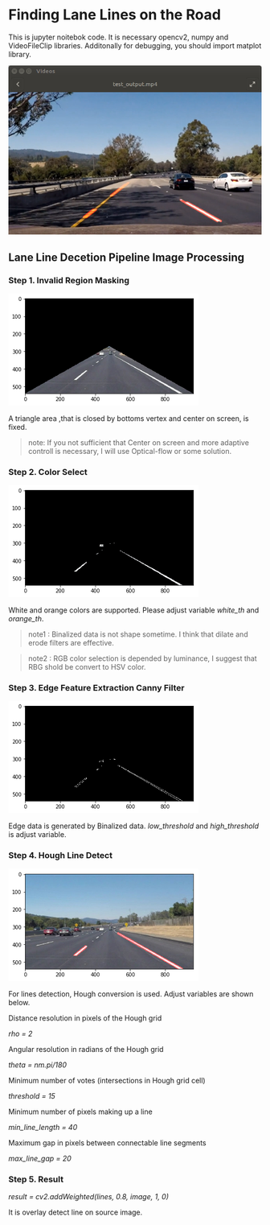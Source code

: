 # Finding Lane Lines on the Road

This is jupyter noitebok code. It is necessary opencv2, numpy and VideoFileClip libraries. Additonally for debugging, you should import matplot library.

![Alt text](./v1.png)

## Lane Line Decetion Pipeline Image Processing
### Step 1. Invalid Region Masking

![reagion](./reagion_image.png)

A triangle area ,that is closed by bottoms vertex and center on screen, is fixed.

> note: If you not sufficient that Center on screen and more adaptive controll is necessary, I will use Optical-flow or some solution.

### Step 2. Color Select
![select](./select_color.png)

White and orange colors are supported. Please adjust variable _white_th_ and _orange_th_.

> note1 : Binalized data is not shape sometime. I think that dilate and erode filters are effective.

> note2 : RGB color selection is depended by luminance, I suggest that RBG shold be convert to HSV color.

### Step 3. Edge Feature Extraction Canny Filter
![canny](./canny_image.png)

Edge data is generated by Binalized data.
_low_threshold_ and _high_threshold_ is adjust variable.
    
### Step 4. Hough Line Detect
![hough](./result_image.png)
 
For lines detection, Hough conversion is used. Adjust variables are shown below.

Distance resolution in pixels of the Hough grid

_rho = 2_ 

Angular resolution in radians of the Hough grid

_theta = nm.pi/180_

Minimum number of votes (intersections in Hough grid cell)

_threshold = 15_

Minimum number of pixels making up a line

_min_line_length = 40_ 

Maximum gap in pixels between connectable line segments

_max_line_gap = 20_


### Step 5. Result
 _result = cv2.addWeighted(lines, 0.8, image, 1, 0)_
 
 It is overlay detect line on source image.
 



